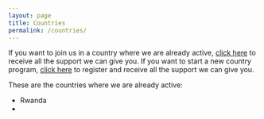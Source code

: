 ```yaml
---
layout: page
title: Countries
permalink: /countries/
---
```

If you want to join us in a country where we are already active, [click here](linkk.com) to receive all the support we can give you. If you want to start a new country program, [click here](linkk.com) to register and receive all the support we can give you. 

These are the countries where we are already active:
* Rwanda
* 


